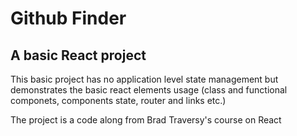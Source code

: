 # Github Finder

## A basic React project

This basic project has no application level state management but demonstrates the basic react elements usage (class and functional componets, components state, router and links etc.)

The project is a code along from Brad Traversy's course on React
